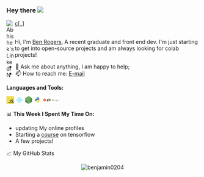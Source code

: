 ### Hey there <img src="https://media.giphy.com/media/hvRJCLFzcasrR4ia7z/giphy.gif" width="25px">

<a href="https://twitter.com/abhisheknaiidu">
  c[_]
</a>

<a href="https://www.linkedin.com/in/rogers-benjamin/">
  <img align="left" alt="Abhishek's LinkedIN" width="22px"  src="https://raw.githubusercontent.com/peterthehan/peterthehan/master/assets/linkedin.svg" />
</a>

<br />
<br />

Hi, I'm [Ben Rogers](https://benrogers.uk/), A recent graduate and front end dev. I'm just starting to get into open-source projects and am always looking for colab projects!


- 💬 Ask me about anything, I am happy to help;
- 📫 How to reach me: [E-mail](benjamin020497@gmail.com)

**Languages and Tools:**

<code><img height="20" src="https://raw.githubusercontent.com/github/explore/80688e429a7d4ef2fca1e82350fe8e3517d3494d/topics/javascript/javascript.png"></code>
<code><img height="20" src="https://raw.githubusercontent.com/github/explore/80688e429a7d4ef2fca1e82350fe8e3517d3494d/topics/react/react.png"></code>
<code><img height="20" src="https://raw.githubusercontent.com/github/explore/80688e429a7d4ef2fca1e82350fe8e3517d3494d/topics/nodejs/nodejs.png"></code>
<code><img height="20" src="https://raw.githubusercontent.com/github/explore/80688e429a7d4ef2fca1e82350fe8e3517d3494d/topics/python/python.png"></code>
<code><img height="20" src="https://raw.githubusercontent.com/github/explore/80688e429a7d4ef2fca1e82350fe8e3517d3494d/topics/git/git.png"></code>
<code><img height="20" src="https://raw.githubusercontent.com/github/explore/80688e429a7d4ef2fca1e82350fe8e3517d3494d/topics/mongodb/mongodb.png"></code>

📊 **This Week I Spent My Time On:**

- updating My online profiles
- Starting a [course](https://bit.ly/3fAvvyC) on tensorflow
- A few projects!

<!-- TODO-IST:END -->

📈 My GitHub Stats

<p align="center"> <img src="https://github-readme-stats.vercel.app/api?username=benjamin0204&show_icons=true&theme=gotham" alt="benjamin0204" />
